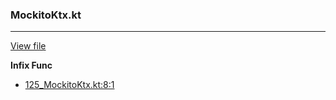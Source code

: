 ### MockitoKtx.kt
---
[View file](../../precision_analyzed/125_MockitoKtx.kt)

**Infix Func**

 - [125_MockitoKtx.kt:8:1](../../precision_analyzed/125_MockitoKtx.kt#L8)

